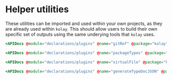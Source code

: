 # Helper utilities

These utilities can be imported and used within your own projects, as they are already used within `kolay`.
This should allow users to build their own specific set of outputs using the same underying tools that `kolay` uses.

```hbs live no-shadow
<APIDocs @module="declarations/plugins" @name="gitRef" @package="kolay" />
```

```hbs live no-shadow
<APIDocs @module="declarations/plugins" @name="packageTypes" @package="kolay" />
```

```hbs live no-shadow
<APIDocs @module="declarations/plugins" @name="virtualFile" @package="kolay" />
```

```hbs live no-shadow
<APIDocs @module="declarations/plugins" @name="generateTypeDocJSON" @package="kolay" />
```
